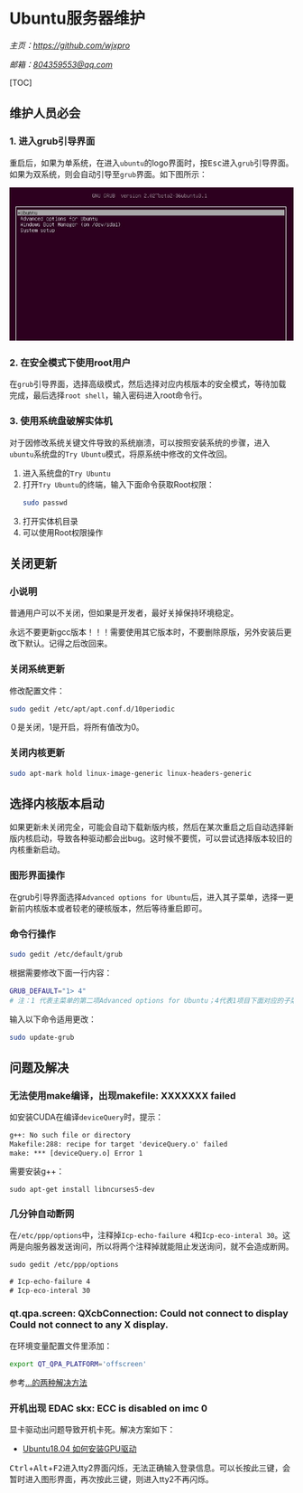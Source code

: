 # **Ubuntu服务器维护**
*主页：https://github.com/wjxpro*

*邮箱：804359553@qq.com*

[TOC]

## 维护人员必会
### 1. 进入grub引导界面
重启后，如果为单系统，在进入`ubuntu`的logo界面时，按<kbd>Esc</kbd>进入`grub`引导界面。如果为双系统，则会自动引导至`grub`界面。如下图所示：

![grub引导界面](./img/grub-bootloader.jpg)

### 2. 在安全模式下使用root用户
在`grub`引导界面，选择高级模式，然后选择对应内核版本的安全模式，等待加载完成，最后选择`root shell`，输入密码进入root命令行。

### 3. 使用系统盘破解实体机
对于因修改系统关键文件导致的系统崩溃，可以按照安装系统的步骤，进入`ubuntu`系统盘的`Try Ubuntu`模式，将原系统中修改的文件改回。

1. 进入系统盘的`Try Ubuntu`
2. 打开`Try Ubuntu`的终端，输入下面命令获取Root权限：
    ```bash
    sudo passwd
    ```
3. 打开实体机目录
4. 可以使用Root权限操作

## 关闭更新
### 小说明
普通用户可以不关闭，但如果是开发者，最好关掉保持环境稳定。

永远不要更新gcc版本！！！需要使用其它版本时，不要删除原版，另外安装后更改下默认。记得之后改回来。

### 关闭系统更新
修改配置文件：
```bash
sudo gedit /etc/apt/apt.conf.d/10periodic
```
０是关闭，1是开启，将所有值改为0。

### 关闭内核更新
```bash
sudo apt-mark hold linux-image-generic linux-headers-generic 
```

## 选择内核版本启动
如果更新未关闭完全，可能会自动下载新版内核，然后在某次重启之后自动选择新版内核启动，导致各种驱动都会出bug。这时候不要慌，可以尝试选择版本较旧的内核重新启动。
### 图形界面操作
在grub引导界面选择`Advanced options for Ubuntu`后，进入其子菜单，选择一更新前内核版本或者较老的硬核版本，然后等待重启即可。
### 命令行操作
```bash
sudo gedit /etc/default/grub
```
根据需要修改下面一行内容：
```bash
GRUB_DEFAULT="1> 4"
# 注：1 代表主菜单的第二项Advanced options for Ubuntu；4代表1项目下面对应的子菜单里面的第5项
```
输入以下命令适用更改：
```bash
sudo update-grub
```

## 问题及解决
### 无法使用make编译，出现makefile: XXXXXXX failed
如安装CUDA在编译`deviceQuery`时，提示：
```shell
g++: No such file or directory
Makefile:288: recipe for target 'deviceQuery.o' failed
make: *** [deviceQuery.o] Error 1
```
需要安装g++：
```shell
sudo apt-get install libncurses5-dev
```

### 几分钟自动断网
在`/etc/ppp/options`中，注释掉`Icp-echo-failure 4`和`Icp-eco-interal 30`。这两是向服务器发送询问，所以将两个注释掉就能阻止发送询问，就不会造成断网。
```shell
sudo gedit /etc/ppp/options
```
    # Icp-echo-failure 4
    # Icp-eco-interal 30

### qt.qpa.screen: QXcbConnection: Could not connect to display Could not connect to any X display.
在环境变量配置文件里添加：
```bash
export QT_QPA_PLATFORM='offscreen'
```
参考[...的两种解决方法](https://panfake.com/2020/03/qxcbconnection-could-not-connect-to-display/)

### 开机出现 EDAC skx: ECC is disabled on imc 0
显卡驱动出问题导致开机卡死。解决方案如下：
+ [Ubuntu18.04 如何安装GPU驱动](https://blog.csdn.net/weixin_43156127/article/details/116270396)

<kbd>Ctrl</kbd>+<kbd>Alt</kbd>+<kbd>F2</kbd>进入tty2界面闪烁，无法正确输入登录信息。可以长按此三键，会暂时进入图形界面，再次按此三键，则进入tty2不再闪烁。